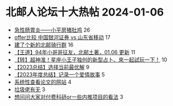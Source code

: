 # 北邮人论坛十大热帖 2024-01-06

- [急性肠胃炎——小平房猪肚鸡](https://bbs.byr.cn/article/Picture/3356798) 26
- [offer比较    中国银河证券 vs 山东省移动](https://bbs.byr.cn/article/Job/2205105) 17
- [建了个新的北邮骑行群](https://bbs.byr.cn/article/Talking/6408361) 16
- [【王道】94年小哥哥征友，北邮土著，01.06 更新](https://bbs.byr.cn/article/Friends/2049301) 11
- [【转】超神准！星座小王子独创的新型占卜、來一起試玩一下！](https://bbs.byr.cn/article/Constellations/326533) 10
- [【2023总结】选择当前最优解](https://bbs.byr.cn/article/WorkLife/1208964) 9
- [【2023年度总结】记录一个爱情故事](https://bbs.byr.cn/article/Feeling/3204827) 5
- [系统性查看论文的网站](https://bbs.byr.cn/article/Paper/48337) 4
- [垃圾佬有无](https://bbs.byr.cn/article/Photo/277161) 3
- [想问问大家对付费科研or一些内推项目的看法](https://bbs.byr.cn/article/GoAbroad/395634) 3


